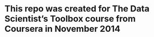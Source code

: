This repo was created for The Data Scientist’s Toolbox course from Coursera in November 2014
=============

